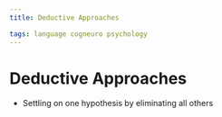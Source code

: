 ```yaml
---
title: Deductive Approaches

tags: language cogneuro psychology 
---
```


# Deductive Approaches
- Settling on one hypothesis by eliminating all others
































